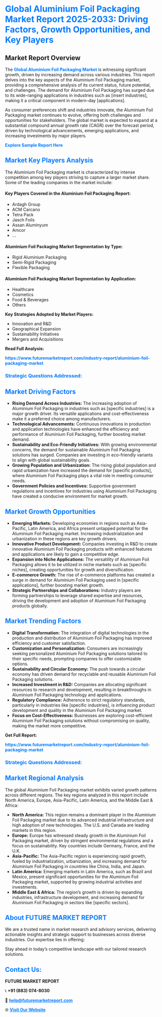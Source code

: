<h1 style="color: #007BFF;">Global Aluminium Foil Packaging Market Report 2025-2033: Driving Factors, Growth Opportunities, and Key Players</h1>

<section id="overview">
<h2>Market Report Overview</h2>
<p>The <a href="https://www.futuremarketreport.com/industry-report/aluminium-foil-packaging-market" style="color: #007BFF; text-decoration: none;"><strong>Global Aluminium Foil Packaging Market</strong></a> is witnessing significant growth, driven by increasing demand across various industries. This report delves into the key aspects of the Aluminium Foil Packaging market, providing a comprehensive analysis of its current status, future potential, and challenges. The demand for Aluminium Foil Packaging has surged due to its wide-ranging applications in industries such as [insert industries], making it a critical component in modern-day [applications].</p>
<p>As consumer preferences shift and industries innovate, the Aluminium Foil Packaging market continues to evolve, offering both challenges and opportunities for stakeholders. The global market is expected to expand at a substantial compound annual growth rate (CAGR) over the forecast period, driven by technological advancements, emerging applications, and increasing investments by major players.</p>
</section>

<section id="overview">
<p><a href="https://www.futuremarketreport.com/request-sample/reportId=100418" style="color: #007BFF; text-decoration: none;"><strong>Explore Sample Report Here</strong></a></p>
</section>

<section id="key-players">
<h2 style="color: #007BFF;">Market Key Players Analysis</h2>
<p>The Aluminium Foil Packaging market is characterized by intense competition among key players striving to capture a larger market share. Some of the leading companies in the market include:</p>
<h4>Key Players Covered in the Aluminium Foil Packaging Report:</h4>
<ul><li>Ardagh Group</li><li>ACM Carcano</li><li>Tetra Pack</li><li>Jasch Foils</li><li>Assan Aluminyum</li><li>Amcor</li><li>...</li></ul>
<h4>Aluminium Foil Packaging Market Segmentation by Type:</h4>
<ul><li>Rigid Aluminium Packaging</li><li>Semi-Rigid Packaging</li><li>Flexible Packaging</li></ul>

<h4>Aluminium Foil Packaging Market Segmentation by Application:</h4>
<ul><li>Healthcare</li><li>Cosmetics</li><li>Food &amp; Beverages</li><li>Others</li></ul>
<p><strong>Key Strategies Adopted by Market Players:</strong></p>
<ul>
<li>Innovation and R&D</li>
<li>Geographical Expansion</li>
<li>Sustainability Initiatives</li>
<li>Mergers and Acquisitions</li>
</ul>
</section>

<section>
<p><strong>Read Full Analysis: </strong></p><a href="https://www.futuremarketreport.com/industry-report/aluminium-foil-packaging-market" style="color: #007BFF; text-decoration: none;"><strong>https://www.futuremarketreport.com/industry-report/aluminium-foil-packaging-market</strong></a>
<h3 style="color: #007BFF;">Strategic Questions Addressed:</h3>
</section>

<section id="driving-factors">
<h2 style="color: #007BFF;">Market Driving Factors</h2>
<ul>
<li><strong>Rising Demand Across Industries:</strong> The increasing adoption of Aluminium Foil Packaging in industries such as [specific industries] is a major growth driver. Its versatile applications and cost-effectiveness make it a preferred choice among manufacturers.</li>
<li><strong>Technological Advancements:</strong> Continuous innovations in production and application technologies have enhanced the efficiency and performance of Aluminium Foil Packaging, further boosting market demand.</li>
<li><strong>Sustainability and Eco-Friendly Initiatives:</strong> With growing environmental concerns, the demand for sustainable Aluminium Foil Packaging solutions has surged. Companies are investing in eco-friendly variants to align with global sustainability goals.</li>
<li><strong>Growing Population and Urbanization:</strong> The rising global population and rapid urbanization have increased the demand for [specific products], where Aluminium Foil Packaging plays a vital role in meeting consumer needs.</li>
<li><strong>Government Policies and Incentives:</strong> Supportive government regulations and incentives for industries using Aluminium Foil Packaging have created a conducive environment for market growth.</li>
</ul>
</section>

<section id="growth-opportunities">
<h2 style="color: #007BFF;">Market Growth Opportunities</h2>
<ul>
<li><strong>Emerging Markets:</strong> Developing economies in regions such as Asia-Pacific, Latin America, and Africa present untapped potential for the Aluminium Foil Packaging market. Increasing industrialization and urbanization in these regions are key growth drivers.</li>
<li><strong>Innovative Product Development:</strong> Companies investing in R&D to create innovative Aluminium Foil Packaging products with enhanced features and applications are likely to gain a competitive edge.</li>
<li><strong>Expansion into Niche Applications:</strong> The versatility of Aluminium Foil Packaging allows it to be utilized in niche markets such as [specific niches], creating opportunities for growth and diversification.</li>
<li><strong>E-commerce Growth:</strong> The rise of e-commerce platforms has created a surge in demand for Aluminium Foil Packaging used in [specific applications], further boosting market growth.</li>
<li><strong>Strategic Partnerships and Collaborations:</strong> Industry players are forming partnerships to leverage shared expertise and resources, driving the development and adoption of Aluminium Foil Packaging products globally.</li>
</ul>
</section>

<section id="trending-factors">
<h2 style="color: #007BFF;">Market Trending Factors</h2>
<ul>
<li><strong>Digital Transformation:</strong> The integration of digital technologies in the production and distribution of Aluminium Foil Packaging has improved efficiency and customer satisfaction.</li>
<li><strong>Customization and Personalization:</strong> Consumers are increasingly seeking personalized Aluminium Foil Packaging solutions tailored to their specific needs, prompting companies to offer customizable options.</li>
<li><strong>Sustainability and Circular Economy:</strong> The push towards a circular economy has driven demand for recyclable and reusable Aluminium Foil Packaging solutions.</li>
<li><strong>Increased Investment in R&D:</strong> Companies are allocating significant resources to research and development, resulting in breakthroughs in Aluminium Foil Packaging technology and applications.</li>
<li><strong>Regulatory Compliance:</strong> Adherence to strict regulatory standards, particularly in industries like [specific industries], is influencing product development and quality in the Aluminium Foil Packaging market.</li>
<li><strong>Focus on Cost-Effectiveness:</strong> Businesses are exploring cost-efficient Aluminium Foil Packaging solutions without compromising on quality, making the market more competitive.</li>
</ul>
</section>

<section>
<p><strong>Get Full Report: </strong></p><a href="https://www.futuremarketreport.com/industry-report/aluminium-foil-packaging-market" style="color: #007BFF; text-decoration: none;"><strong>https://www.futuremarketreport.com/industry-report/aluminium-foil-packaging-market</strong></a>
<h3 style="color: #007BFF;">Strategic Questions Addressed:</h3>
</section>


<section id="regional-analysis">
<h2 style="color: #007BFF;">Market Regional Analysis</h2>
<p>The global Aluminium Foil Packaging market exhibits varied growth patterns across different regions. The key regions analyzed in this report include North America, Europe, Asia-Pacific, Latin America, and the Middle East & Africa:</p>
<ul>
<li><strong>North America:</strong> This region remains a dominant player in the Aluminium Foil Packaging market due to its advanced industrial infrastructure and high adoption of new technologies. The U.S. and Canada are leading markets in this region.</li>
<li><strong>Europe:</strong> Europe has witnessed steady growth in the Aluminium Foil Packaging market, driven by stringent environmental regulations and a focus on sustainability. Key countries include Germany, France, and the U.K.</li>
<li><strong>Asia-Pacific:</strong> The Asia-Pacific region is experiencing rapid growth, fueled by industrialization, urbanization, and increasing demand for Aluminium Foil Packaging in countries like China, India, and Japan.</li>
<li><strong>Latin America:</strong> Emerging markets in Latin America, such as Brazil and Mexico, present significant opportunities for the Aluminium Foil Packaging market, supported by growing industrial activities and investments.</li>
<li><strong>Middle East & Africa:</strong> The region’s growth is driven by expanding industries, infrastructure development, and increasing demand for Aluminium Foil Packaging in sectors like [specific sectors].</li>
</ul>
</section>

<footer>
<h2 style="color: #007BFF;">About FUTURE MARKET REPORT</h2>
<p>We are a trusted name in market research and advisory services, delivering actionable insights and strategic support to businesses across diverse industries. Our expertise lies in offering:</p>

<p>Stay ahead in today’s competitive landscape with our tailored research solutions.</p>

<h2 style="color: #007BFF;">Contact Us:</h2>
<p><strong>FUTURE MARKET REPORT</strong></p>
<p>📞 <strong>+91 (883) 074-8030</strong></p>
<p>📧 <strong><a href="mailto:help@futuremarketreport.com" style="color: #007BFF;">help@futuremarketreport.com</a></strong></p>
<p>🌐 <strong><a href="https://www.futuremarketreport.com/" style="color: #007BFF;">Visit Our Website</a></strong></p>
</footer>